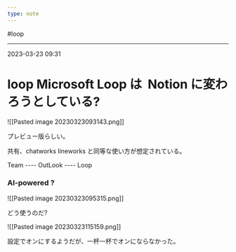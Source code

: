 ```yaml
---
type: note
---
```


#loop

---
2023-03-23  09:31

# loop  Microsoft Loop は  Notion に変わろうとしている?

![[Pasted image 20230323093143.png]]

プレビュー版らしい。

共有、chatworks lineworks と同等な使い方が想定されている。

Team ---- OutLook ---- Loop

### AI-powered ?

![[Pasted image 20230323095315.png]]

どう使うのだ?

![[Pasted image 20230323115159.png]]

設定でオンにするようだが、一杯一杯でオンにならなかった。

